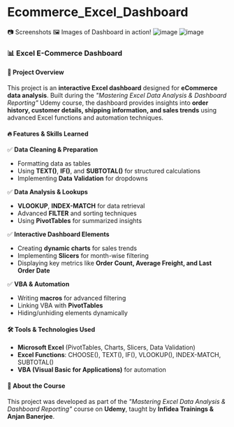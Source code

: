 # Ecommerce_Excel_Dashboard

📷 Screenshots 🖼️ Images of Dashboard in action!
![image](https://github.com/user-attachments/assets/4abd808f-18c5-493e-ab69-ce471778ae01)
![image](https://github.com/user-attachments/assets/bd8949a4-b2da-42d3-8ed6-24a1e83034a1)

### 📊 Excel E-Commerce Dashboard  

#### 📌 Project Overview  
This project is an **interactive Excel dashboard** designed for **eCommerce data analysis**. Built during the *"Mastering Excel Data Analysis & Dashboard Reporting"* Udemy course, the dashboard provides insights into **order history, customer details, shipping information, and sales trends** using advanced Excel functions and automation techniques.  

#### 🔥 Features & Skills Learned  
✅ **Data Cleaning & Preparation**  
- Formatting data as tables  
- Using **TEXT()**, **IF()**, and **SUBTOTAL()** for structured calculations  
- Implementing **Data Validation** for dropdowns  

✅ **Data Analysis & Lookups**  
- **VLOOKUP**, **INDEX-MATCH** for data retrieval  
- Advanced **FILTER** and sorting techniques  
- Using **PivotTables** for summarized insights  

✅ **Interactive Dashboard Elements**  
- Creating **dynamic charts** for sales trends  
- Implementing **Slicers** for month-wise filtering  
- Displaying key metrics like **Order Count, Average Freight, and Last Order Date**  

✅ **VBA & Automation**  
- Writing **macros** for advanced filtering  
- Linking VBA with **PivotTables**  
- Hiding/unhiding elements dynamically  

#### 🛠️ Tools & Technologies Used  
- **Microsoft Excel** (PivotTables, Charts, Slicers, Data Validation)  
- **Excel Functions**: CHOOSE(), TEXT(), IF(), VLOOKUP(), INDEX-MATCH, SUBTOTAL()  
- **VBA (Visual Basic for Applications)** for automation  

#### 📢 About the Course  
This project was developed as part of the *"Mastering Excel Data Analysis & Dashboard Reporting"* course on **Udemy**, taught by **Infidea Trainings & Anjan Banerjee**.  
